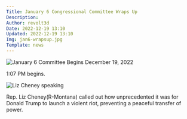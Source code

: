 ```yaml
---
Title: January 6 Congressional Committee Wraps Up
Description: 
Author: revolt3d
Date: 2022-12-19 13:10
Updated: 2022-12-19 13:10
Img: jan6-wrapsup.jpg
Template: news
---
```

![January 6 Committee Begins December 19, 2022](%assets_url%/jan6-wrapsup.jpg)

1:07 PM begins.

![Liz Cheney speaking](%assets_url%/jan6-liz-cheney.jpg)

Rep. Liz Cheney(R-Montana) called out how unprecedented it was for Donald Trump to launch a violent riot, preventing a peaceful transfer of power.

